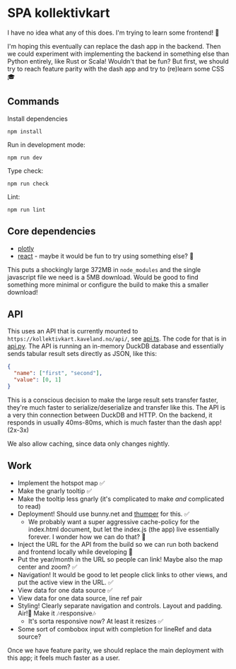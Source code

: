 # SPA kollektivkart

I have no idea what any of this does. I'm trying to learn some frontend! 🥳

I'm hoping this eventually can replace the dash app in the backend. Then we could experiment with implementing the backend in something else than Python entirely, like Rust or Scala! Wouldn't that be fun? But first, we should try to reach feature parity with the dash app and try to (re)learn some CSS 🎓

## Commands

Install dependencies

```shell
npm install
```

Run in development mode:

```shell
npm run dev
```

Type check:

```shell
npm run check
```

Lint:

```shell
npm run lint
```

## Core dependencies

- [plotly](https://plotly.com/javascript/)
- [react](https://react.dev) - maybe it would be fun to try using something else? 🧐

This puts a shockingly large 372MB in `node_modules` and the single javascript file we need is a 5MB download. Would be good to find something more minimal or configure the build to make this a smaller download!

## API

This uses an API that is currently mounted to `https://kollektivkart.kaveland.no/api/`, see [api.ts](./api.ts). The code for that is in [api.py](../kollektivkart/api.py). The API is running an in-memory DuckDB database and essentially sends tabular result sets directly as JSON, like this:

```json
{
  "name": ["first", "second"],
  "value": [0, 1]
}
```

This is a conscious decision to make the large result sets transfer faster, they're much faster to serialize/deserialize and transfer like this. The API is a very thin connection between DuckDB and HTTP. On the backend, it responds in usually 40ms-80ms, which is much faster than the dash app! (2x-3x)

We also allow caching, since data only changes nightly.

## Work

- Implement the hotspot map ✅
- Make the gnarly tooltip ✅
- Make the tooltip less gnarly (it's complicated to make _and_ complicated to read)
- Deployment! Should use bunny.net and [thumper](https://kaveland.no/thumper/) for this. ✅
  + We probably want a super aggressive cache-policy for the index.html document, but let the index.js (the app) live essentially forever. I wonder how we can do that? 🧐
- Inject the URL for the API from the build so we can run both backend and frontend locally while developing 🧐  
- Put the year/month in the URL so people can link! Maybe also the map center and zoom? ✅
- Navigation! It would be good to let people click links to other views, and put the active view in the URL. ✅
- View data for one data source ✅
- View data for one data source, line ref pair
- Styling! Clearly separate navigation and controls. Layout and padding. Air!💨 Make it 🎶responsive🎶
  + It's sorta responsive now? At least it resizes ✅
- Some sort of combobox input with completion for lineRef and data source?

Once we have feature parity, we should replace the main deployment with this app; it feels much faster as a user.